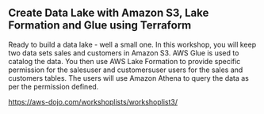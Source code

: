 ## Create Data Lake with Amazon S3, Lake Formation and Glue using Terraform

Ready to build a data lake - well a small one. In this workshop, you will keep two data sets sales and customers in Amazon S3. AWS Glue is used to catalog the data. You then use AWS Lake Formation to provide specific permission for the salesuser and customersuser users for the sales and customers tables. The users will use Amazon Athena to query the data as per the permission defined.

https://aws-dojo.com/workshoplists/workshoplist3/



